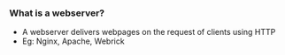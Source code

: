 ### What is a webserver?
- A webserver delivers webpages on the request of clients using HTTP
- Eg: Nginx, Apache, Webrick

